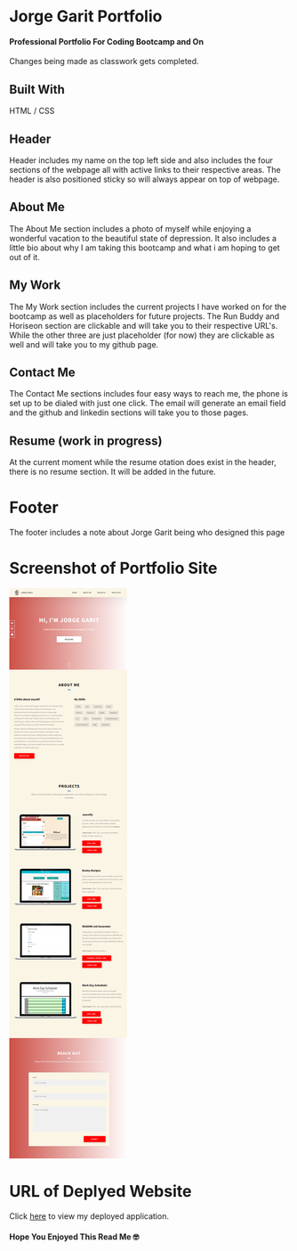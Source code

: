 # Jorge Garit Portfolio

#### Professional Portfolio For Coding Bootcamp and On
Changes being made as classwork gets completed.

## Built With 
HTML / CSS

## Header
Header includes my name on the top left side and also includes the four sections of the webpage all with active links to their respective areas. The header is also positioned sticky so will always appear on top of webpage. 

## About Me
The About Me section includes a photo of myself while enjoying a wonderful vacation to the beautiful state of depression. It also includes a little bio about why I am taking this bootcamp and what i am hoping to get out of it. 

## My Work
The My Work section includes the current projects I have worked on for the bootcamp as well as placeholders for future projects. The Run Buddy and Horiseon section are clickable and will take you to their respective URL's. While the other three are just placeholder (for now) they are clickable as well and will take you to my github page. 

## Contact Me
The Contact Me sections includes four easy ways to reach me, the phone is set up to be dialed with just one click. The email will generate an email field and the github and linkedin sections will take you to those pages. 

## Resume (work in progress)
At the current moment while the resume otation does exist in the header, there is no resume section. It will be added in the future. 

# Footer
The footer includes a note about Jorge Garit being who designed this page

# Screenshot of Portfolio Site
![Complete Screenshot of the entire Jorge Garit Portfolio webpage](./assets/png/application.png)

# URL of Deplyed Website
Click [here](https://jorgegarit.github.io/Portfolio/) to view my deployed application. 

#### Hope You Enjoyed This Read Me 🤓
